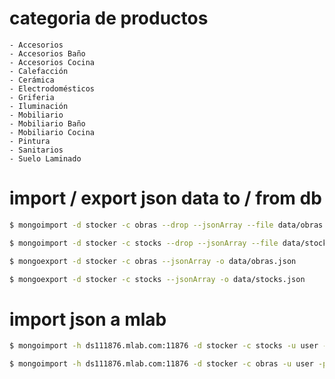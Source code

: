 # categoria de productos

    - Accesorios
    - Accesorios Baño
    - Accesorios Cocina
    - Calefacción
    - Cerámica
    - Electrodomésticos
    - Griferia
    - Iluminación
    - Mobiliario
    - Mobiliario Baño
    - Mobiliario Cocina
    - Pintura
    - Sanitarios
    - Suelo Laminado

# import / export json data to / from db

```bash
$ mongoimport -d stocker -c obras --drop --jsonArray --file data/obras.json

$ mongoimport -d stocker -c stocks --drop --jsonArray --file data/stocks.json 

$ mongoexport -d stocker -c obras --jsonArray -o data/obras.json

$ mongoexport -d stocker -c stocks --jsonArray -o data/stocks.json
```

# import json a mlab

```bash
$ mongoimport -h ds111876.mlab.com:11876 -d stocker -c stocks -u user -p pass --drop --jsonArray --file data/stocks.json

$ mongoimport -h ds111876.mlab.com:11876 -d stocker -c obras -u user -p pass --drop --jsonArray --file data/obras.json
```

